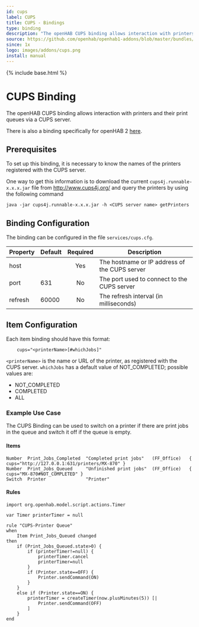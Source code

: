 ```yaml
---
id: cups
label: CUPS
title: CUPS - Bindings
type: binding
description: "The openHAB CUPS binding allows interaction with printers and their print queues via a CUPS server."
source: https://github.com/openhab/openhab1-addons/blob/master/bundles/binding/org.openhab.binding.cups/README.md
since: 1x
logo: images/addons/cups.png
install: manual
---
```


<!-- Attention authors: Do not edit directly. Please add your changes to the appropriate source repository -->

{% include base.html %}

# CUPS Binding

The openHAB CUPS binding allows interaction with printers and their print queues via a CUPS server.

There is also a binding specifically for openHAB 2 [here](https://www.openhab.org/addons/bindings/ipp/).

## Prerequisites

To set up this binding, it is necessary to know the names of the printers registered with the CUPS server.

One way to get this information is to download the current `cups4j.runnable-x.x.x.jar` file from http://www.cups4j.org/ and query the printers by using the following command

    java -jar cups4j.runnable-x.x.x.jar -h <CUPS server name> getPrinters


## Binding Configuration

The binding can be configured in the file `services/cups.cfg`.

| Property | Default | Required | Description                                   |
|----------|---------|:--------:|-----------------------------------------------|
| host     |         | Yes      | The hostname or IP address of the CUPS server |
| port     | 631     | No       | The port used to connect to the CUPS server   |
| refresh  | 60000   | No       | The refresh interval (in milliseconds)        |


## Item Configuration

Each item binding should have this format: 

```
    cups="<printerName>[#whichJobs]"
```

`<printerName>` is the name or URL of the printer, as registered with the CUPS server.
`whichJobs` has a default value of NOT_COMPLETED; possible values are:

- NOT_COMPLETED
- COMPLETED
- ALL

### Example Use Case

The CUPS Binding can be used to switch on a printer if there are print jobs in the queue and switch it off if the queue is empty.

#### Items

```
Number  Print_Jobs_Completed  "Completed print jobs"   (FF_Office)   { cups="http://127.0.0.1:631/printers/MX-870" }
Number  Print_Jobs_Queued     "Unfinished print jobs"  (FF_Office)   { cups="MX-870#NOT_COMPLETED" }
Switch  Printer               "Printer"
```

#### Rules

```
import org.openhab.model.script.actions.Timer

var Timer printerTimer = null

rule "CUPS-Printer Queue"
when
    Item Print_Jobs_Queued changed
then
    if (Print_Jobs_Queued.state>0) {
        if (printerTimer!=null) {
            printerTimer.cancel
            printerTimer=null
        }
        if (Printer.state==OFF) {
            Printer.sendCommand(ON)
        }
    }
    else if (Printer.state==ON) {
        printerTimer = createTimer(now.plusMinutes(5)) [|
            Printer.sendCommand(OFF)
        ]
    }
end
```
